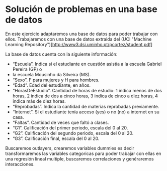 # Solución de problemas en una base de datos

En este ejercicio adaptaremos una base de datos para poder trabajar con ellos. Trabajaremos con una base de datos extraida del (UCI "Machine Learning Repository")[http://www3.dsi.uminho.pt/pcortez/student.pdf]

La base de datos cuenta con la siguiente información:
* “Escuela”. Indica si el estudiante en cuestión asistía a la escuela Gabriel Pereira (GP) o
* la escuela Mousinho da Silveira (MS).
* “Sexo”. F para mujeres y H para hombres.
* “Edad”. Edad del estudiante, en años.
* “HorasDeEstudio”. Cantidad de horas de estudio: 1 indica menos de dos horas, 2
indica de dos a cinco horas, 3 indica de cinco a diez horas, 4 indica más de diez horas.
* “Reprobadas”. Indica la cantidad de materias reprobadas previamente.
* “Internet”. Si el estudiante tenía acceso (yes) o no (no) a internet en su casa.
* “Faltas”. Cantidad de veces que faltó a clases.
* “G1”. Calificación del primer periodo, escala del 0 al 20.
* “G2”. Calificación del segundo periodo, escala del 0 al 20.
* “G3”. Calificación final, escala del 0 al 20.

Buscaremos outlayers, crearemos variables dummies es decir transformaremos las variables categoricas para poder trabajar con ellas en una regresión lineal multiple, buscaremos correlaciones y genéraremos interacciones.
